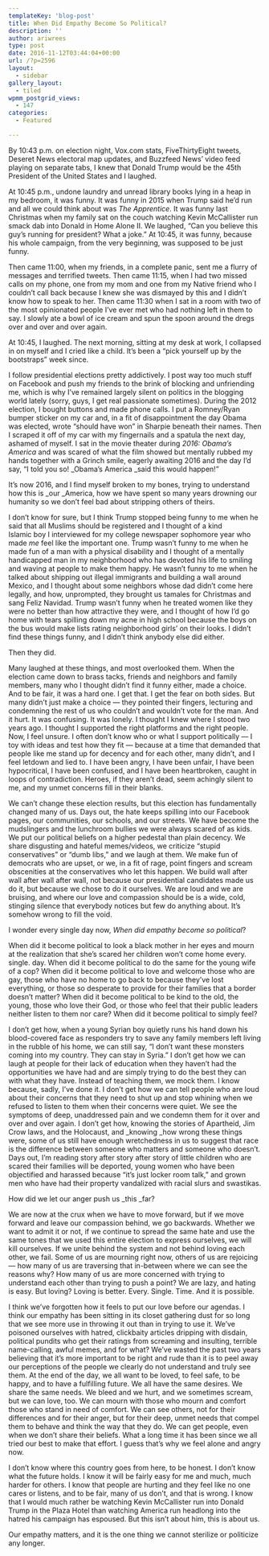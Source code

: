 ```yaml
---
templateKey: 'blog-post'
title: When Did Empathy Become So Political?
description: ''
author: ariwrees
type: post
date: 2016-11-12T03:44:04+00:00
url: /?p=2596
layout:
  - sidebar
gallery_layout:
  - tiled
wpmm_postgrid_views:
  - 147
categories:
  - Featured

---
```

By 10:43 p.m. on election night, Vox.com stats, FiveThirtyEight tweets, Deseret News electoral map updates, and Buzzfeed News&#8217; video feed playing on separate tabs, I knew that Donald Trump would be the 45th President of the United States and I laughed.

At 10:45 p.m., undone laundry and unread library books lying in a heap in my bedroom, it was funny. It was funny in 2015 when Trump said he&#8217;d run and all we could think about was _The Apprentice_. It was funny last Christmas when my family sat on the couch watching Kevin McCallister run smack dab into Donald in Home Alone II. We laughed, &#8220;Can you believe this guy&#8217;s running for president? What a joke.&#8221; At 10:45, it was funny, because his whole campaign, from the very beginning, was supposed to be just funny.

Then came 11:00, when my friends, in a complete panic, sent me a flurry of messages and terrified tweets. Then came 11:15, when I had two missed calls on my phone, one from my mom and one from my Native friend who I couldn&#8217;t call back because I knew she was dismayed by this and I didn&#8217;t know how to speak to her. Then came 11:30 when I sat in a room with two of the most opinionated people I&#8217;ve ever met who had nothing left in them to say. I slowly ate a bowl of ice cream and spun the spoon around the dregs over and over and over again.

<!--more-->

At 10:45, I laughed. The next morning, sitting at my desk at work, I collapsed in on myself and I cried like a child. It&#8217;s been a &#8220;pick yourself up by the bootstraps&#8221; week since.

I follow presidential elections pretty addictively. I post way too much stuff on Facebook and push my friends to the brink of blocking and unfriending me, which is why I&#8217;ve remained largely silent on politics in the blogging world lately (sorry, guys, I get real passionate sometimes). During the 2012 election, I bought buttons and made phone calls. I put a Romney/Ryan bumper sticker on my car and, in a fit of disappointment the day Obama was elected, wrote &#8220;should have won&#8221; in Sharpie beneath their names. Then I scraped it off of my car with my fingernails and a spatula the next day, ashamed of myself. I sat in the movie theater during _2016: Obama&#8217;s America_ and was scared of what the film showed but mentally rubbed my hands together with a Grinch smile, eagerly awaiting 2016 and the day I&#8217;d say, &#8220;I told you so! _Obama&#8217;s America _said this would happen!&#8221;

It&#8217;s now 2016, and I find myself broken to my bones, trying to understand how this is _our _America, how we have spent so many years drowning our humanity so we don&#8217;t feel bad about stripping others of theirs.

I don&#8217;t know for sure, but I think Trump stopped being funny to me when he said that all Muslims should be registered and I thought of a kind Islamic boy I interviewed for my college newspaper sophomore year who made _me_ feel like the important one. Trump wasn&#8217;t funny to me when he made fun of a man with a physical disability and I thought of a mentally handicapped man in my neighborhood who has devoted his life to smiling and waving at people to make them happy. He wasn&#8217;t funny to me when he talked about shipping out illegal immigrants and building a wall around Mexico, and I thought about some neighbors whose dad didn&#8217;t come here legally, and how, unprompted, they brought us tamales for Christmas and sang Feliz Navidad. Trump wasn&#8217;t funny when he treated women like they were no better than how attractive they were, and I thought of how I&#8217;d go home with tears spilling down my acne in high school because the boys on the bus would make lists rating neighborhood girls&#8217; on their looks. I didn&#8217;t find these things funny, and I didn&#8217;t think anybody else did either.

Then they did.

Many laughed at these things, and most overlooked them. When the election came down to brass tacks, friends and neighbors and family members, many who I thought didn&#8217;t find it funny either, made a choice. And to be fair, it was a hard one. I get that. I get the fear on both sides. But many didn&#8217;t just make a choice &#8212; they pointed their fingers, lecturing and condemning the rest of us who couldn&#8217;t and wouldn&#8217;t vote for the man. And it hurt. It was confusing. It was lonely. I thought I knew where I stood two years ago. I thought I supported the right platforms and the right people. Now, I feel unsure. I often don&#8217;t know who or what I support politically &#8212; I toy with ideas and test how they fit &#8212; because at a time that demanded that people like me stand up for decency and for each other, many didn&#8217;t, and I feel letdown and lied to. I have been angry, I have been unfair, I have been hypocritical, I have been confused, and I have been heartbroken, caught in loops of contradiction. Heroes, if they aren&#8217;t dead, seem achingly silent to me, and my unmet concerns fill in their blanks.

We can&#8217;t change these election results, but this election has fundamentally changed many of us. Days out, the hate keeps spilling into our Facebook pages, our communities, our schools, and our streets. We have become the mudslingers and the lunchroom bullies we were always scared of as kids. We put our political beliefs on a higher pedestal than plain decency. We share disgusting and hateful memes/videos, we criticize &#8220;stupid conservatives&#8221; or &#8220;dumb libs,&#8221; and we laugh at them. We make fun of democrats who are upset, or we, in a fit of rage, point fingers and scream obscenities at the conservatives who let this happen. We build wall after wall after wall after wall, not because our presidential candidates made us do it, but because we chose to do it ourselves. We are loud and we are bruising, and where our love and compassion should be is a wide, cold, stinging silence that everybody notices but few do anything about. It&#8217;s somehow wrong to fill the void.

I wonder every single day now, _When did empathy become so political_?

When did it become political to look a black mother in her eyes and mourn at the realization that she&#8217;s scared her children won&#8217;t come home every. single. day. When did it become political to do the same for the young wife of a cop? When did it become political to love and welcome those who are gay, those who have no home to go back to because they&#8217;ve lost everything, or those so desperate to provide for their families that a border doesn&#8217;t matter? When did it become political to be kind to the old, the young, those who love their God, or those who feel that their public leaders neither listen to them nor care? When did it become political to simply feel?

I don&#8217;t get how, when a young Syrian boy quietly runs his hand down his blood-covered face as responders try to save any family members left living in the rubble of his home, we can still say, &#8220;I don&#8217;t want these monsters coming into my country. They can stay in Syria.&#8221; I don&#8217;t get how we can laugh at people for their lack of education when they haven&#8217;t had the opportunities we have had and are simply trying to do the best they can with what they have. Instead of teaching them, we mock them. I know because, sadly, I&#8217;ve done it. I don&#8217;t get how we can tell people who are loud about their concerns that they need to shut up and stop whining when we refused to listen to them when their concerns were quiet. We see the symptoms of deep, unaddressed pain and we condemn them for it over and over and over again. I don&#8217;t get how, knowing the stories of Apartheid, Jim Crow laws, and the Holocaust, and _knowing _how wrong these things were, some of us still have enough wretchedness in us to suggest that race is the difference between someone who matters and someone who doesn&#8217;t. Days out, I&#8217;m reading story after story after story of little children who are scared their families will be deported, young women who have been objectified and harassed because &#8220;it&#8217;s just locker room talk,&#8221; and grown men who have had their property vandalized with racial slurs and swastikas.

How did we let our anger push us _this _far?

We are now at the crux when we have to move forward, but if we move forward and leave our compassion behind, we go backwards. Whether we want to admit it or not, if we continue to spread the same hate and use the same tones that we used this entire election to express ourselves, we will kill ourselves. If we unite behind the system and not behind loving each other, we fail. Some of us are mourning right now, others of us are rejoicing &#8212; how many of us are traversing that in-between where we can see the reasons why? How many of us are more concerned with trying to understand each other than trying to push a point? We are lazy, and hating is easy. But loving? Loving is better. Every. Single. Time. And it is possible.

I think we&#8217;ve forgotten how it feels to put our love before our agendas. I think our empathy has been sitting in its closet gathering dust for so long that we see more use in throwing it out than in trying to use it. We&#8217;ve poisoned ourselves with hatred, clickbaity articles dripping with disdain, political pundits who get their ratings from screaming and insulting, terrible name-calling, awful memes, and for what? We&#8217;ve wasted the past two years believing that it&#8217;s more important to be right and rude than it is to peel away our perceptions of the people we clearly do not understand and truly see them. At the end of the day, we all want to be loved, to feel safe, to be happy, and to have a fulfilling future. We all have the same desires. We share the same needs. We bleed and we hurt, and we sometimes scream, but we can love, too. We can mourn with those who mourn and comfort those who stand in need of comfort. We can see others, not for their differences and for their anger, but for their deep, unmet needs that compel them to behave and think the way that they do. We can get people, even when we don&#8217;t share their beliefs. What a long time it has been since we all tried our best to make that effort. I guess that&#8217;s why we feel alone and angry now.

I don&#8217;t know where this country goes from here, to be honest. I don&#8217;t know what the future holds. I know it will be fairly easy for me and much, much harder for others. I know that people are hurting and they feel like no one cares or listens, and to be fair, many of us don&#8217;t, and that is wrong. I know that I would much rather be watching Kevin McCallister run into Donald Trump in the Plaza Hotel than watching America run headlong into the hatred his campaign has espoused. But this isn&#8217;t about him, this is about us.

Our empathy matters, and it is the one thing we cannot sterilize or politicize any longer.